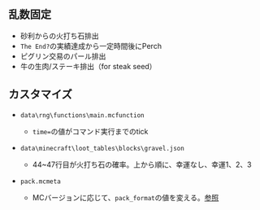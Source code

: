 ## 乱数固定
- 砂利からの火打ち石排出
- `The End?`の実績達成から一定時間後にPerch
- ピグリン交易のパール排出
- 牛の生肉/ステーキ排出（for steak seed）

## カスタマイズ
- `data\rng\functions\main.mcfunction`
    - `time=`の値がコマンド実行までのtick

- `data\minecraft\loot_tables\blocks\gravel.json`
   - 44~47行目が火打ち石の確率。上から順に、幸運なし、幸運1、2、3
 
- `pack.mcmeta`
   - MCバージョンに応じて、`pack_format`の値を変える。[参照](https://minecraft.fandom.com/ja/wiki/%E3%83%91%E3%83%83%E3%82%AF%E3%83%95%E3%82%A9%E3%83%BC%E3%83%9E%E3%83%83%E3%83%88)
